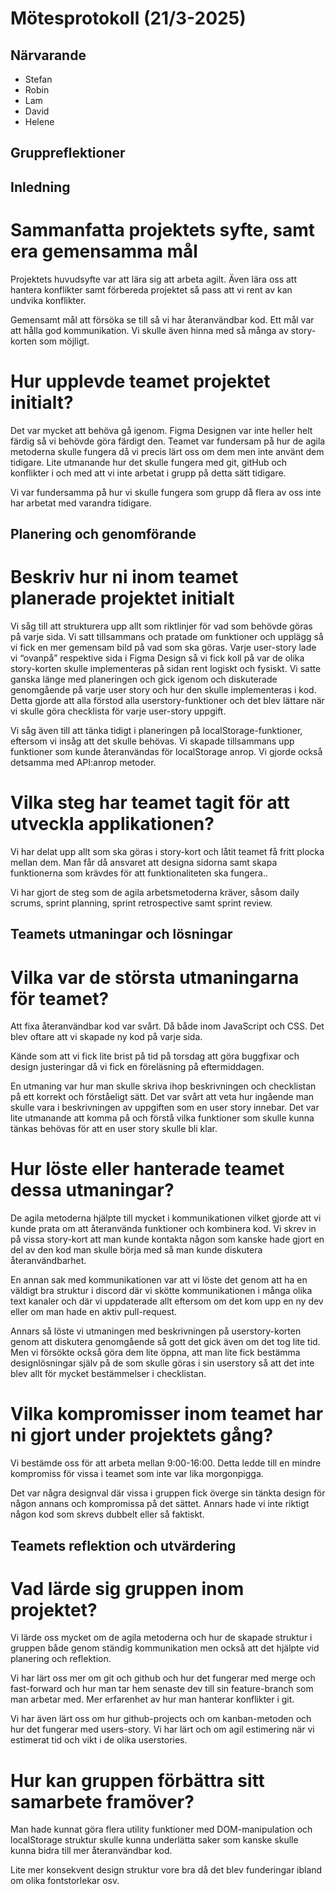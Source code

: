 # Mötesprotokoll (21/3-2025)

## Närvarande

-   Stefan
-   Robin
-   Lam
-   David
-   Helene

## Gruppreflektioner

## Inledning

# Sammanfatta projektets syfte, samt era gemensamma mål

Projektets huvudsyfte var att lära sig att arbeta agilt. Även lära oss att hantera konflikter samt förbereda projektet så pass att vi rent av kan undvika konflikter.

Gemensamt mål att försöka se till så vi har återanvändbar kod.
Ett mål var att hålla god kommunikation.
Vi skulle även hinna med så många av story-korten som möjligt.

# Hur upplevde teamet projektet initialt?

Det var mycket att behöva gå igenom. Figma Designen var inte heller helt färdig så vi behövde göra färdigt den. Teamet var fundersam på hur de agila metoderna skulle fungera då vi precis lärt oss om dem men inte använt dem tidigare. Lite utmanande hur det skulle fungera med git, gitHub och konflikter i och med att vi inte arbetat i grupp på detta sätt tidigare.

Vi var fundersamma på hur vi skulle fungera som grupp då flera av oss inte har arbetat med varandra tidigare.

## Planering och genomförande

# Beskriv hur ni inom teamet planerade projektet initialt

Vi såg till att strukturera upp allt som riktlinjer för vad som behövde göras på varje sida. Vi satt tillsammans och pratade om funktioner och upplägg så vi fick en mer gemensam bild på vad som ska göras. Varje user-story lade vi “ovanpå” respektive sida i Figma Design så vi fick koll på var de olika story-korten skulle implementeras på sidan rent logiskt och fysiskt. Vi satte ganska länge med planeringen och gick igenom och diskuterade genomgående på varje user story och hur den skulle implementeras i kod. Detta gjorde att alla förstod alla userstory-funktioner och det blev lättare när vi skulle göra checklista för varje user-story uppgift.

Vi såg även till att tänka tidigt i planeringen på localStorage-funktioner, eftersom vi insåg att det skulle behövas. Vi skapade tillsammans upp funktioner som kunde återanvändas för localStorage anrop. Vi gjorde också detsamma med API:anrop metoder.

# Vilka steg har teamet tagit för att utveckla applikationen?

Vi har delat upp allt som ska göras i story-kort och låtit teamet få fritt plocka mellan dem. Man får då ansvaret att designa sidorna samt skapa funktionerna som krävdes för att funktionaliteten ska fungera..

Vi har gjort de steg som de agila arbetsmetoderna kräver, såsom daily scrums, sprint planning, sprint retrospective samt sprint review.

## Teamets utmaningar och lösningar

# Vilka var de största utmaningarna för teamet?

Att fixa återanvändbar kod var svårt. Då både inom JavaScript och CSS. Det blev oftare att vi skapade ny kod på varje sida.

Kände som att vi fick lite brist på tid på torsdag att göra buggfixar och design justeringar då vi fick en föreläsning på eftermiddagen.

En utmaning var hur man skulle skriva ihop beskrivningen och checklistan på ett korrekt och förståeligt sätt. Det var svårt att veta hur ingående man skulle vara i beskrivningen av uppgiften som en user story innebar. Det var lite utmanande att komma på och förstå vilka funktioner som skulle kunna tänkas behövas för att en user story skulle bli klar.

# Hur löste eller hanterade teamet dessa utmaningar?

De agila metoderna hjälpte till mycket i kommunikationen vilket gjorde att vi kunde prata om att återanvända funktioner och kombinera kod. Vi skrev in på vissa story-kort att man kunde kontakta någon som kanske hade gjort en del av den kod man skulle börja med så man kunde diskutera återanvändbarhet.

En annan sak med kommunikationen var att vi löste det genom att ha en väldigt bra struktur i discord där vi skötte kommunikationen i många olika text kanaler och där vi uppdaterade allt eftersom om det kom upp en ny dev eller om man hade en aktiv pull-request.

Annars så löste vi utmaningen med beskrivningen på userstory-korten genom att diskutera genomgående så gott det gick även om det tog lite tid. Men vi försökte också göra dem lite öppna, att man lite fick bestämma designlösningar själv på de som skulle göras i sin userstory så att det inte blev allt för mycket bestämmelser i checklistan.

# Vilka kompromisser inom teamet har ni gjort under projektets gång?

Vi bestämde oss för att arbeta mellan 9:00-16:00. Detta ledde till en mindre kompromiss för vissa i teamet som inte var lika morgonpigga.

Det var några designval där vissa i gruppen fick överge sin tänkta design för någon annans och kompromissa på det sättet. Annars hade vi inte riktigt någon kod som skrevs dubbelt eller så faktiskt.

## Teamets reflektion och utvärdering

# Vad lärde sig gruppen inom projektet?

Vi lärde oss mycket om de agila metoderna och hur de skapade struktur i gruppen både genom ständig kommunikation men också att det hjälpte vid planering och reflektion.

Vi har lärt oss mer om git och github och hur det fungerar med merge och fast-forward och hur man tar hem senaste dev till sin feature-branch som man arbetar med. Mer erfarenhet av hur man hanterar konflikter i git.

Vi har även lärt oss om hur github-projects och om kanban-metoden och hur det fungerar med users-story. Vi har lärt och om agil estimering när vi estimerat tid och vikt i de olika userstories.

# Hur kan gruppen förbättra sitt samarbete framöver?

Man hade kunnat göra flera utility funktioner med DOM-manipulation och localStorage struktur skulle kunna underlätta saker som kanske skulle kunna bidra till mer återanvändbar kod.

Lite mer konsekvent design struktur vore bra då det blev funderingar ibland om olika fontstorlekar osv.
